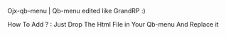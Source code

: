  Ojx-qb-menu |
 Qb-menu edited like GrandRP :) 
 
 How To Add ? : Just Drop The Html File in Your Qb-menu And Replace it
